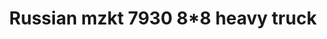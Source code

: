 ---
layout: product
title: "Russian mzkt 7930 8*8 heavy truck"
price: "4500" 
desc: "Maketa"
img_path: "/assets/img/UA72165.jpg"
brand: "N/A"
available: false
special_offer: false
new: false
soon: false
cat: "010000"
subcat: "013300"
subsubcat: "0N/A"
sifra: "UA72165"
---